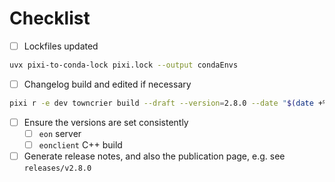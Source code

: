 # Checklist

- [ ] Lockfiles updated

``` bash
uvx pixi-to-conda-lock pixi.lock --output condaEnvs
```

- [ ] Changelog build and edited if necessary

``` bash
pixi r -e dev towncrier build --draft --version=2.8.0 --date "$(date +%Y-%m-%d)"
```

- [ ] Ensure the versions are set consistently
  + [ ] `eon` server
  + [ ] `eonclient` C++ build

- [ ] Generate release notes, and also the publication page, e.g. see `releases/v2.8.0`
